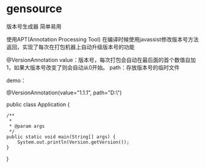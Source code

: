 # gensource
版本号生成器
简单易用

使用APT(Annotation Processing Tool) 在编译时候使用javassist修改版本号方法返回，实现了每次在打包机器上自动升级版本号的功能

@VersionAnnotation
value：版本号，每次打包会自动在最后面的首个数值自加1，如果大版本号改变了则会自动从0开始。
path：存放版本号的临时文件


demo：

@VersionAnnotation(value="1.1.1", path="D:\\")

public class Application {

	/**
	 * 
	 * @param args
	 */
	public static void main(String[] args) {
		System.out.println(Version.getVersion());
	}

}
